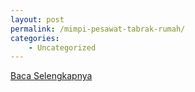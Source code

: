 ```yaml
---
layout: post
permalink: /mimpi-pesawat-tabrak-rumah/
categories:
    - Uncategorized
---
```


[Baca Selengkapnya](/09)